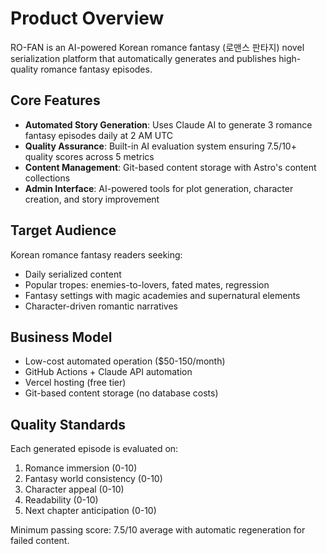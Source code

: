 # Product Overview

RO-FAN is an AI-powered Korean romance fantasy (로맨스 판타지) novel serialization platform that automatically generates and publishes high-quality romance fantasy episodes.

## Core Features

- **Automated Story Generation**: Uses Claude AI to generate 3 romance fantasy episodes daily at 2 AM UTC
- **Quality Assurance**: Built-in AI evaluation system ensuring 7.5/10+ quality scores across 5 metrics
- **Content Management**: Git-based content storage with Astro's content collections
- **Admin Interface**: AI-powered tools for plot generation, character creation, and story improvement

## Target Audience

Korean romance fantasy readers seeking:

- Daily serialized content
- Popular tropes: enemies-to-lovers, fated mates, regression
- Fantasy settings with magic academies and supernatural elements
- Character-driven romantic narratives

## Business Model

- Low-cost automated operation ($50-150/month)
- GitHub Actions + Claude API automation
- Vercel hosting (free tier)
- Git-based content storage (no database costs)

## Quality Standards

Each generated episode is evaluated on:

1. Romance immersion (0-10)
2. Fantasy world consistency (0-10)
3. Character appeal (0-10)
4. Readability (0-10)
5. Next chapter anticipation (0-10)

Minimum passing score: 7.5/10 average with automatic regeneration for failed content.

